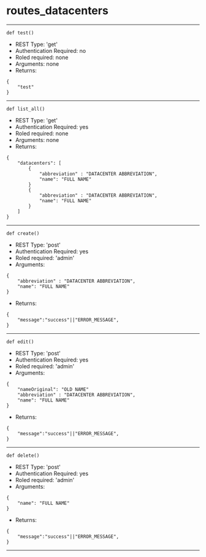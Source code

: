 
# routes_datacenters
-----------------------------
```language=python
def test()
```
- REST Type: 'get'
- Authentication Required: no
- Roled required: none
- Arguments: none
- Returns:
```language=json
{
    "test"
}
```
-----------------------------
```language=python
def list_all()
```
- REST Type: 'get'
- Authentication Required: yes
- Roled required: none
- Arguments: none
- Returns:
```language=json
{
    "datacenters": [
        {
            "abbreviation" : "DATACENTER ABBREVIATION",
            "name": "FULL NAME"
        }
        {
            "abbreviation" : "DATACENTER ABBREVIATION",
            "name": "FULL NAME"
        }    
    ]
}
```
-----------------------------

```language=python
def create()
```
- REST Type: 'post'
- Authentication Required: yes
- Roled required: 'admin'
- Arguments:
```language=json
{
    "abbreviation" : "DATACENTER ABBREVIATION",
    "name": "FULL NAME"
}
```
- Returns:
```language=json
{
    "message":"success"||"ERROR_MESSAGE",
}
```
-----------------------------

```language=python
def edit()
```
- REST Type: 'post'
- Authentication Required: yes
- Roled required: 'admin'
- Arguments:
```language=json
{
    "nameOriginal": "OLD NAME"
    "abbreviation" : "DATACENTER ABBREVIATION",
    "name": "FULL NAME"
}
```
- Returns:
```language=json
{
    "message":"success"||"ERROR_MESSAGE",
}
```
-----------------------------

```language=python
def delete()
```
- REST Type: 'post'
- Authentication Required: yes
- Roled required: 'admin'
- Arguments:
```language=json
{
    "name": "FULL NAME"
}
```
- Returns:
```language=json
{
    "message":"success"||"ERROR_MESSAGE",
}
```
-----------------------------

